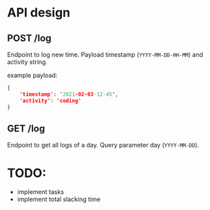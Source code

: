 # API design

## POST /log

Endpoint to log new time. Payload timestamp (`YYYY-MM-DD-HH-MM`) and activity string.

example payload:

```json
{
    'timestamp': '2021-02-03-12-45',
    'activity': 'coding'
}
```

## GET /log

Endpoint to get all logs of a day. Query parameter day (`YYYY-MM-DD`).

# TODO:

- implement tasks
- implement total slacking time